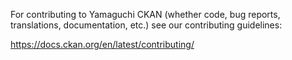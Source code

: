 For contributing to Yamaguchi CKAN (whether code, bug reports, translations, documentation,
etc.) see our contributing guidelines:

https://docs.ckan.org/en/latest/contributing/
